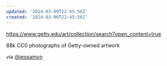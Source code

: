 ```yaml
---
updated: '2024-03-09T22:45:56Z'
created: '2024-03-09T22:45:56Z'
---
```

https://www.getty.edu/art/collection/search?open_content=true

88k CC0 photographs of Getty-owned artwork

via [@jessamyn](https://glammr.us/@jessamyn/112068141788631801)